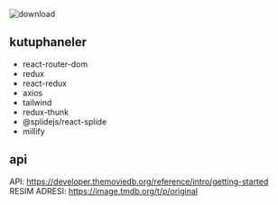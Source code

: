 ![download](https://github.com/user-attachments/assets/92dd30bd-65fe-499b-af66-9e6152792d7f)

## kutuphaneler

- react-router-dom
- redux
- react-redux
- axios
- tailwind
- redux-thunk
- @splidejs/react-splide
- millify

## api
API: https://developer.themoviedb.org/reference/intro/getting-started </br>
RESIM ADRESI: https://image.tmdb.org/t/p/original



